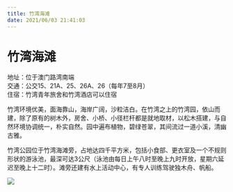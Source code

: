 ```yaml
---
title: 竹湾海滩  
date: 2021/06/03 21:41:03  
---
```

  
# 竹湾海滩  
地址：位于澳门路湾南端  
交通：公交15、21A、25、26A、26（每年7至8月）  
住宿：竹湾青年旅舍和竹湾酒店可以住宿  
  
竹湾环境优美，面海靠山，海岸广阔，沙粒洁白。在竹湾之上的竹湾园，依山而建，除了原有的树木外，房舍、小桥、小径栏杆都是就地取材，以松木搭建，与自然环境协调统一，朴实自然。园中遍布植物，碧绿苍翠，其间流过一道小溪，清幽古雅。  
  
竹湾公园位于竹湾海滩旁，占地达四千平方米，包括小食部、更衣室及一个不规则形状的游泳池，最深可达3公尺（泳池由每日上午八时至晚上九时开放，星期六延迟至晚上十二时）。滩旁还建有水上活动中心，有专人训练驾驶独木舟、帆船。  
  
![](https://cdn.jsdelivr.net/gh/szqq0512/Pic/img/202201212115602.png)  
